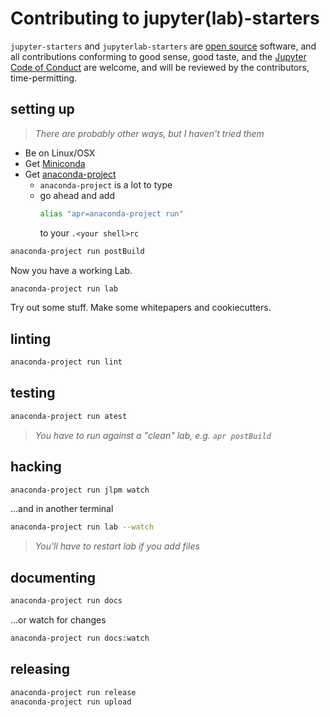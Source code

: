 # Contributing to jupyter(lab)-starters

`jupyter-starters` and `jupyterlab-starters` are [open source](./LICENSE) software,
and all contributions conforming to good sense, good taste, and the
[Jupyter Code of Conduct][code-of-conduct] are welcome, and will be reviewed
by the contributors, time-permitting.

[code-of-conduct]: https://github.com/jupyter/governance/blob/master/conduct/code_of_conduct.md

## setting up

> _There are probably other ways, but I haven't tried them_

- Be on Linux/OSX
- Get [Miniconda](https://docs.conda.io/en/latest/miniconda.html)
- Get [anaconda-project](https://github.com/Anaconda-Platform/anaconda-project)
  - `anaconda-project` is a lot to type
  - go ahead and add
    ```bash
    alias "apr=anaconda-project run"
    ```
    to your `.<your shell>rc`

```bash
anaconda-project run postBuild
```

Now you have a working Lab.

```bash
anaconda-project run lab
```

Try out some stuff. Make some whitepapers and cookiecutters.

## linting

```bash
anaconda-project run lint
```

## testing

```bash
anaconda-project run atest
```

> _You have to run against a "clean" lab, e.g. `apr postBuild`_

## hacking

```bash
anaconda-project run jlpm watch
```

...and in another terminal

```bash
anaconda-project run lab --watch
```

> _You'll have to restart lab if you add files_

## documenting

```bash
anaconda-project run docs
```

...or watch for changes

```bash
anaconda-project run docs:watch
```

## releasing

```bash
anaconda-project run release
anaconda-project run upload
```
